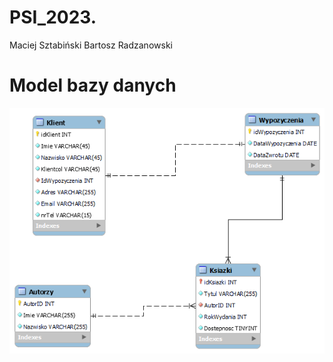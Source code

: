# PSI_2023.
Maciej Sztabiński
Bartosz Radzanowski

# Model bazy danych
![](https://github.com/sztabamacia/PSI_2023/blob/main/db_schema.png)
